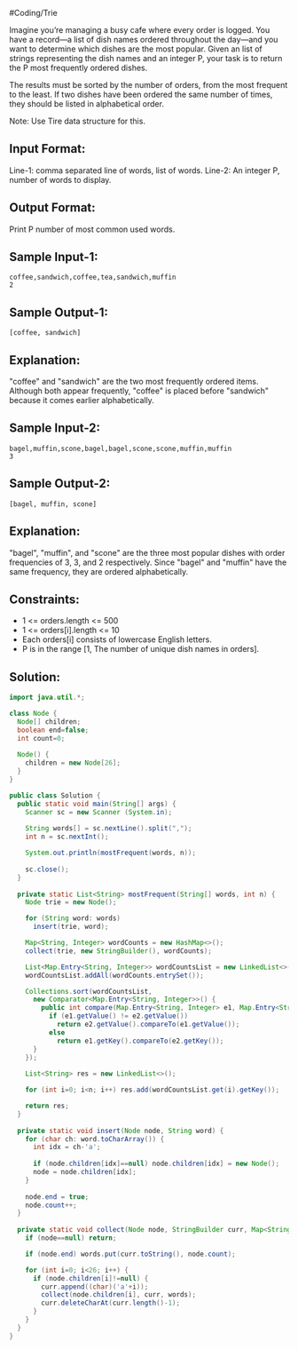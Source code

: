 #Coding/Trie 

Imagine you’re managing a busy cafe where every order is logged. You have a record—a list of dish names ordered throughout the day—and you want to determine which dishes are the most popular. Given an list of strings representing the dish names and an integer P, your task is to return the P most frequently ordered dishes.

The results must be sorted by the number of orders, from the most frequent to the least. If two dishes have been ordered the same number of times, they should be listed in alphabetical order.

Note: Use Tire data structure for this.

Input Format:
-------------
Line-1: comma separated line of words, list of words.
Line-2: An integer P, number of words to display. 

Output Format:
--------------
Print P number of most common used words.

Sample Input-1:
----------
```
coffee,sandwich,coffee,tea,sandwich,muffin
2
```

Sample Output-1:
----------
```
[coffee, sandwich]
```

Explanation:
----------
"coffee" and "sandwich" are the two most frequently ordered items. Although both appear frequently, "coffee" is placed before "sandwich" because it comes earlier alphabetically.

Sample Input-2:
----------
```
bagel,muffin,scone,bagel,bagel,scone,scone,muffin,muffin
3
```

Sample Output-2:
----------
```
[bagel, muffin, scone] 
```

Explanation: 
----------
"bagel", "muffin", and "scone" are the three most popular dishes with order frequencies of 3, 3, and 2 respectively. Since "bagel" and "muffin" have the same frequency, they are ordered alphabetically.

Constraints:
----------
- 1 <= orders.length <= 500  
- 1 <= orders\[i].length <= 10  
- Each orders\[i] consists of lowercase English letters.  
- P is in the range \[1, The number of unique dish names in orders].

## Solution:

```java
import java.util.*;

class Node {
  Node[] children;
  boolean end=false;
  int count=0;
  
  Node() {
    children = new Node[26];
  }
}

public class Solution {
  public static void main(String[] args) {
    Scanner sc = new Scanner (System.in);
    
    String words[] = sc.nextLine().split(",");
    int n = sc.nextInt();

    System.out.println(mostFrequent(words, n));
    
    sc.close();
  }
  
  private static List<String> mostFrequent(String[] words, int n) {
    Node trie = new Node();

    for (String word: words) 
      insert(trie, word);

    Map<String, Integer> wordCounts = new HashMap<>();
    collect(trie, new StringBuilder(), wordCounts);

    List<Map.Entry<String, Integer>> wordCountsList = new LinkedList<>();
    wordCountsList.addAll(wordCounts.entrySet());

    Collections.sort(wordCountsList, 
      new Comparator<Map.Entry<String, Integer>>() {
        public int compare(Map.Entry<String, Integer> e1, Map.Entry<String, Integer> e2) {
          if (e1.getValue() != e2.getValue()) 
            return e2.getValue().compareTo(e1.getValue());
          else 
            return e1.getKey().compareTo(e2.getKey());
      }
    });
      
    List<String> res = new LinkedList<>();

    for (int i=0; i<n; i++) res.add(wordCountsList.get(i).getKey());

    return res;
  }
  
  private static void insert(Node node, String word) {
    for (char ch: word.toCharArray()) {
      int idx = ch-'a';
      
      if (node.children[idx]==null) node.children[idx] = new Node();
      node = node.children[idx];
    }
    
    node.end = true;
    node.count++;
  }
  
  private static void collect(Node node, StringBuilder curr, Map<String, Integer> words) {    
    if (node==null) return;

    if (node.end) words.put(curr.toString(), node.count);

    for (int i=0; i<26; i++) {
      if (node.children[i]!=null) {
        curr.append((char)('a'+i));
        collect(node.children[i], curr, words);
        curr.deleteCharAt(curr.length()-1);
      }
    }
  }
}
```